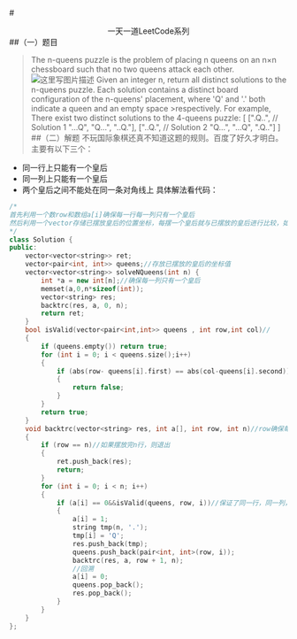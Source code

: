#<center>一天一道LeetCode系列</center>
##（一）题目
>The n-queens puzzle is the problem of placing n queens on an n×n chessboard such that no two queens attack each other.
>![这里写图片描述](http://www.leetcode.com/wp-content/uploads/2012/03/8-queens.png)
>Given an integer n, return all distinct solutions to the n-queens puzzle.
>Each solution contains a distinct board configuration of the n-queens' placement, where 'Q' and '.' both indicate a queen and an empty space >respectively.
>For example,
>There exist two distinct solutions to the 4-queens puzzle:
>[
 [".Q..",  // Solution 1
  "...Q",
  "Q...",
  "..Q."],
> ["..Q.",  // Solution 2
  "Q...",
  "...Q",
  ".Q.."]
]
##（二）解题
不玩国际象棋还真不知道这题的规则。百度了好久才明白。
主要有以下三个：
+ 同一行上只能有一个皇后
+ 同一列上只能有一个皇后
+ 两个皇后之间不能处在同一条对角线上
具体解法看代码：
```cpp
/*
首先利用一个数row和数组a[i]确保每一行每一列只有一个皇后
然后利用一个vector存储已摆放皇后的位置坐标，每摆一个皇后就与已摆放的皇后进行比较，如果在一条对角线上就不能摆
*/
class Solution {
public:
    vector<vector<string>> ret;
    vector<pair<int, int>> queens;//存放已摆放的皇后的坐标值
    vector<vector<string>> solveNQueens(int n) {
        int *a = new int[n];//确保每一列只有一个皇后
    	memset(a,0,n*sizeof(int));
    	vector<string> res;
    	backtrc(res, a, 0, n);
    	return ret;
    }
    bool isValid(vector<pair<int,int>> queens , int row,int col)//
    {
    	if (queens.empty()) return true;
    	for (int i = 0; i < queens.size();i++)
    	{
    		if (abs(row- queens[i].first) == abs(col-queens[i].second))
    		{
    			return false;
    		}
    	}
    	return true;
    }
    void backtrc(vector<string> res, int a[], int row, int n)//row确保每一行只有一个皇后
    {
    	if (row == n)//如果摆放完n行，则退出
    	{
    		ret.push_back(res);
    		return;
    	}
    	for (int i = 0; i < n; i++)
    	{
    		if (a[i] == 0&&isValid(queens, row, i))//保证了同一行，同一列，同一对角线只有一个Q
    		{
    			a[i] = 1;
    			string tmp(n, '.');
    			tmp[i] = 'Q';
    			res.push_back(tmp);
    			queens.push_back(pair<int, int>(row, i));
    			backtrc(res, a, row + 1, n);
    			//回溯
    			a[i] = 0;
    			queens.pop_back();
    			res.pop_back();
    		}
    	}
    }
};
```


